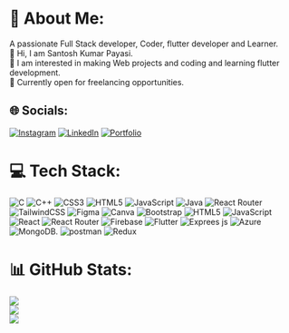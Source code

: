 # 💫 About Me:
A passionate Full Stack developer, Coder, flutter developer and Learner.<br>👋 Hi, I am Santosh Kumar Payasi.<br>👀 I am interested in making Web projects and coding and learning flutter development.<br>🌱 Currently open for freelancing opportunities.

## 🌐 Socials:
[![Instagram](https://img.shields.io/badge/Instagram-%23E4405F.svg?logo=Instagram&logoColor=white)](https://www.instagram.com/_santoshpayasi_) [![LinkedIn](https://img.shields.io/badge/LinkedIn-%230077B5.svg?logo=linkedin&logoColor=white)](https://www.linkedin.com/in/santosh-kumar-payasi) 
[![Portfolio](https://img.shields.io/badge/Portfolio-Visit-blue?style=for-the-badge&logo=vercel)]([https://your-portfolio-link.com](https://santosh-builds-tech.lovable.app))

# 💻 Tech Stack:
![C](https://img.shields.io/badge/c-%2300599C.svg?style=for-the-badge&logo=c&logoColor=white) ![C++](https://img.shields.io/badge/c++-%2300599C.svg?style=for-the-badge&logo=c%2B%2B&logoColor=white) ![CSS3](https://img.shields.io/badge/css3-%231572B6.svg?style=for-the-badge&logo=css3&logoColor=white) ![HTML5](https://img.shields.io/badge/html5-%23E34F26.svg?style=for-the-badge&logo=html5&logoColor=white) ![JavaScript](https://img.shields.io/badge/javascript-%23323330.svg?style=for-the-badge&logo=javascript&logoColor=%23F7DF1E) ![Java](https://img.shields.io/badge/java-%23ED8B00.svg?style=for-the-badge&logo=java&logoColor=white) ![React Router](https://img.shields.io/badge/React_Router-CA4245?style=for-the-badge&logo=react-router&logoColor=white) ![TailwindCSS](https://img.shields.io/badge/tailwindcss-%2338B2AC.svg?style=for-the-badge&logo=tailwind-css&logoColor=white) 	![Figma](https://img.shields.io/badge/figma-%23F24E1E.svg?style=for-the-badge&logo=figma&logoColor=white) ![Canva](https://img.shields.io/badge/Canva-%2300C4CC.svg?style=for-the-badge&logo=Canva&logoColor=white) ![Bootstrap](https://img.shields.io/badge/bootstrap-%23563D7C.svg?style=for-the-badge&logo=bootstrap&logoColor=white) ![HTML5](https://img.shields.io/badge/html5-%23E34F26.svg?style=for-the-badge&logo=html5&logoColor=white) ![JavaScript](https://img.shields.io/badge/javascript-%23323330.svg?style=for-the-badge&logo=javascript&logoColor=%23F7DF1E) ![React](https://img.shields.io/badge/react-%2320232a.svg?style=for-the-badge&logo=react&logoColor=%2361DAFB) ![React Router](https://img.shields.io/badge/React_Router-CA4245?style=for-the-badge&logo=react-router&logoColor=white) ![Firebase](https://img.shields.io/badge/firebase-%23039BE5.svg?style=for-the-badge&logo=firebase) ![Flutter](https://img.shields.io/badge/flutter-%23039BE5.svg?style=for-the-badge&logo=flutter) ![Exprees js](https://img.shields.io/badge/express-%23039BE5.svg?style=for-the-badge&logo=express) ![Azure](https://img.shields.io/badge/Azure-%23039BE5.svg?style=for-the-badge&logo=Azure)
![MongoDB](https://img.shields.io/badge/mongodb-%23039BE5.svg?style=for-the-badge&logo=mongodb). ![postman](https://img.shields.io/badge/postman-%23039BE5.svg?style=for-the-badge&logo=postman) ![Redux](https://img.shields.io/badge/redux-%23039BE5.svg?style=for-the-badge&logo=redux)
# 📊 GitHub Stats:
![](https://github-readme-stats.vercel.app/api?username=SantoshPayasi&theme=dark&hide_border=false&include_all_commits=true&count_private=true)<br/>
![](https://github-readme-streak-stats.herokuapp.com/?user=SantoshPayasi&theme=dark&hide_border=false)<br/>
![](https://github-readme-stats.vercel.app/api/top-langs/?username=SantoshPayasi&theme=dark&hide_border=false&include_all_commits=true&count_private=true&layout=compact)


<!-- Proudly created with GPRM ( https://gprm.itsvg.in ) -->
